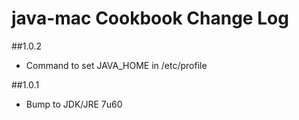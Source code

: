 # java-mac Cookbook Change Log

##1.0.2
* Command to set JAVA_HOME in /etc/profile

##1.0.1
* Bump to JDK/JRE 7u60
